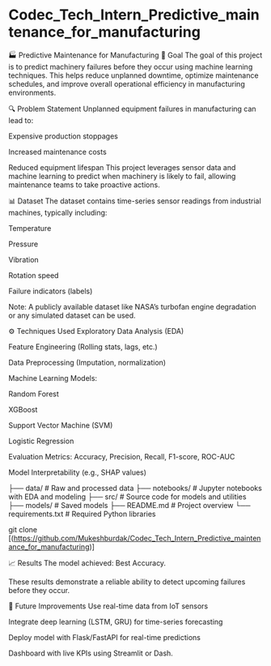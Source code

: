 # Codec_Tech_Intern_Predictive_maintenance_for_manufacturing
🏭 Predictive Maintenance for Manufacturing
📌 Goal
The goal of this project is to predict machinery failures before they occur using machine learning techniques. This helps reduce unplanned downtime, optimize maintenance schedules, and improve overall operational efficiency in manufacturing environments.

🔍 Problem Statement
Unplanned equipment failures in manufacturing can lead to:

Expensive production stoppages

Increased maintenance costs

Reduced equipment lifespan
This project leverages sensor data and machine learning to predict when machinery is likely to fail, allowing maintenance teams to take proactive actions.

📊 Dataset
The dataset contains time-series sensor readings from industrial machines, typically including:

Temperature

Pressure

Vibration

Rotation speed

Failure indicators (labels)

Note: A publicly available dataset like NASA’s turbofan engine degradation or any simulated dataset can be used.

⚙️ Techniques Used
Exploratory Data Analysis (EDA)

Feature Engineering (Rolling stats, lags, etc.)

Data Preprocessing (Imputation, normalization)

Machine Learning Models:

Random Forest

XGBoost

Support Vector Machine (SVM)

Logistic Regression

Evaluation Metrics: Accuracy, Precision, Recall, F1-score, ROC-AUC

Model Interpretability (e.g., SHAP values)

├── data/                   # Raw and processed data
├── notebooks/              # Jupyter notebooks with EDA and modeling
├── src/                    # Source code for models and utilities
├── models/                 # Saved models
├── README.md               # Project overview
└── requirements.txt        # Required Python libraries

git clone [(https://github.com/Mukeshburdak/Codec_Tech_Intern_Predictive_maintenance_for_manufacturing)]


📈 Results
The model achieved:
 Best Accuracy.

These results demonstrate a reliable ability to detect upcoming failures before they occur.

🔮 Future Improvements
Use real-time data from IoT sensors

Integrate deep learning (LSTM, GRU) for time-series forecasting

Deploy model with Flask/FastAPI for real-time predictions

Dashboard with live KPIs using Streamlit or Dash.
